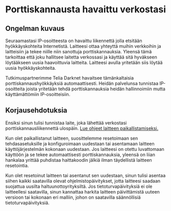 # Porttiskannausta havaittu verkostasi

## Ongelman kuvaus

Seuraamastasi IP-osoitteesta on havaittu liikennettä jolla etsitään hyökkäyskohteita Internetistä. Laitteesi ottaa yhteyttä muihin verkkoihin ja laitteisiin ja tekee niille niin sanottuja porttiskannauksia. Yleensä tämä tarkoittaa että joku hallitsee laitetta verkossasi ja käyttää sitä hyväkseen löytääkseen uusia haavoittuvia laitteita. Laitteesi avulla yritetään siis löytää uusia hyökkäyskohteita. 

Tutkimuspartnerimme Telia Darknet havaitsee tämänkaltaisia porttiskannaushyökkäyksiä automaattisesti. Heidän palvelunsa tunnistaa IP-osoitteita joista yritetään tehdä porttiskannauksia heidän hallinnoimiin mutta käyttämättömiin IP-osoitteisiin. 

## Korjausehdotuksia

Ensiksi sinun tulisi tunnistaa laite, joka lähettää verkostasi porttiskannausliikennettä ulospäin. [Lue ohjeet laitteen paikallistamiseksi.](../locate.md)

Kun olet paikallistanut laitteen, suosittelemme resetoimaan sen tehdasasetuksille ja konfiguroimaan uudestaan tai asentamaan laitteen käyttöjärjestelmän kokonaan uudestaan. Jos laitteesi on otettu luvattomaan käyttöön ja se tekee automaattisesti porttiskannauksia, yleensä on liian hankalaa yrittää puhdistaa haittakoodin jälkiä ilman täydellistä laitteen resetointia.

Kun olet resetoinut laitteen tai asentanut sen uudestaan, sinun tulisi asentaa siihen kaikki saatavilla olevat ohjelmistopäivitykset, jotta laitteesi saadaan suojattua uusilta haltuunottoyrityksiltä. Jos tietoturvapäivityksiä ei ole laitteellesi saatavilla, sinun kannattaa harkita laitteen päivittämistä uuteen versioon tai kokonaan eri malliin, johon on saatavilla säännöllisiä tietoturvapäivityksiä. 

